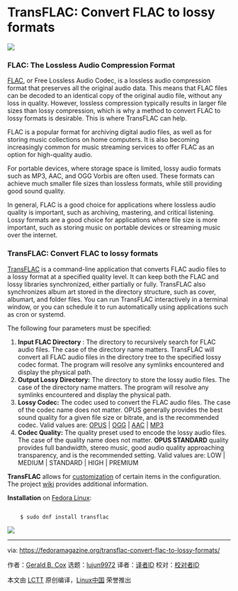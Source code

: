 [#]: subject: "TransFLAC: Convert FLAC to lossy formats"
[#]: via: "https://fedoramagazine.org/transflac-convert-flac-to-lossy-formats/"
[#]: author: "Gerald B. Cox https://fedoramagazine.org/author/gbcox/"
[#]: collector: "lujun9972"
[#]: translator: " "
[#]: reviewer: " "
[#]: publisher: " "
[#]: url: " "

TransFLAC: Convert FLAC to lossy formats
======

![][1]

### **FLAC: The Lossless Audio Compression Format**

[FLAC][2], or Free Lossless Audio Codec, is a lossless audio compression format that preserves all the original audio data. This means that FLAC files can be decoded to an identical copy of the original audio file, without any loss in quality. However, lossless compression typically results in larger file sizes than lossy compression, which is why a method to convert FLAC to lossy formats is desirable. This is where TransFLAC can help.

FLAC is a popular format for archiving digital audio files, as well as for storing music collections on home computers. It is also becoming increasingly common for music streaming services to offer FLAC as an option for high-quality audio.

For portable devices, where storage space is limited, lossy audio formats such as MP3, AAC, and OGG Vorbis are often used. These formats can achieve much smaller file sizes than lossless formats, while still providing good sound quality.

In general, FLAC is a good choice for applications where lossless audio quality is important, such as archiving, mastering, and critical listening. Lossy formats are a good choice for applications where file size is more important, such as storing music on portable devices or streaming music over the internet.

### TransFLAC: Convert FLAC to lossy formats

[TransFLAC][3] is a command-line application that converts FLAC audio files to a lossy format at a specified quality level. It can keep both the FLAC and lossy libraries synchronized, either partially or fully. TransFLAC also synchronizes album art stored in the directory structure, such as cover, albumart, and folder files. You can run TransFLAC interactively in a terminal window, or you can schedule it to run automatically using applications such as cron or systemd.

The following four parameters must be specified:

  1. **Input FLAC Directory** : The directory to recursively search for FLAC audio files. The case of the directory name matters. TransFLAC will convert all FLAC audio files in the directory tree to the specified lossy codec format. The program will resolve any symlinks encountered and display the physical path.
  2. **Output Lossy Directory:** The directory to store the lossy audio files. The case of the directory name matters. The program will resolve any symlinks encountered and display the physical path.
  3. **Lossy Codec:** The codec used to convert the FLAC audio files. The case of the codec name does not matter. OPUS generally provides the best sound quality for a given file size or bitrate, and is the recommended codec.
Valid values are: [OPUS][4] | [OGG][5] | [AAC][6] | [MP3][7]
  4. **Codec Quality:** The quality preset used to encode the lossy audio files. The case of the quality name does not matter. **OPUS STANDARD** quality provides full bandwidth, stereo music, good audio quality approaching transparency, and is the recommended setting.
Valid values are: LOW | MEDIUM | STANDARD | HIGH | PREMIUM



**TransFLAC** allows for [customization][8] of certain items in the configuration. The project [wiki][9] provides additional information.

**Installation** on [Fedora Linux][10]:

```

    $ sudo dnf install transflac

```

![][11]

--------------------------------------------------------------------------------

via: https://fedoramagazine.org/transflac-convert-flac-to-lossy-formats/

作者：[Gerald B. Cox][a]
选题：[lujun9972][b]
译者：[译者ID](https://github.com/译者ID)
校对：[校对者ID](https://github.com/校对者ID)

本文由 [LCTT](https://github.com/LCTT/TranslateProject) 原创编译，[Linux中国](https://linux.cn/) 荣誉推出

[a]: https://fedoramagazine.org/author/gbcox/
[b]: https://github.com/lujun9972
[1]: https://fedoramagazine.org/wp-content/uploads/2023/08/transflac-816x345.jpg
[2]: https://xiph.org/flac/
[3]: https://bitbucket.org/gbcox/transflac/wiki/Home
[4]: https://opus-codec.org/
[5]: https://xiph.org/vorbis/
[6]: https://en.wikipedia.org/wiki/Fraunhofer_FDK_AAC
[7]: https://lame.sourceforge.io/
[8]: https://bitbucket.org/gbcox/transflac/wiki/src-tf-conf-override.sh
[9]: https://bitbucket.org/gbcox/transflac/wiki/TransFLAC
[10]: https://fedoraproject.org/
[11]: https://fedoramagazine.org/wp-content/uploads/2023/08/transflac_demo-2.svg
